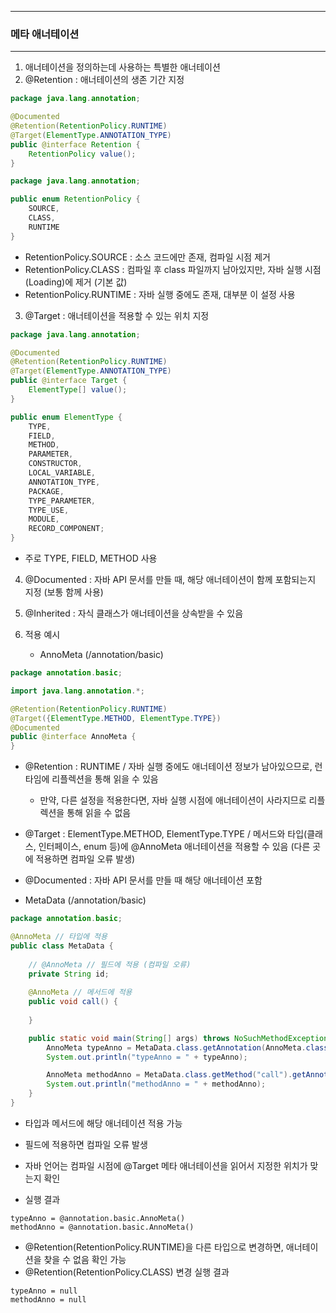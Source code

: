 -----
### 메타 애너테이션
-----
1. 애너테이션을 정의하는데 사용하는 특별한 애너테이션
2. @Retention : 애너테이션의 생존 기간 지정
```java
package java.lang.annotation;

@Documented
@Retention(RetentionPolicy.RUNTIME)
@Target(ElementType.ANNOTATION_TYPE)
public @interface Retention {
    RetentionPolicy value();
}
```
```java
package java.lang.annotation;

public enum RetentionPolicy {
    SOURCE,
    CLASS,
    RUNTIME
}
```
   + RetentionPolicy.SOURCE : 소스 코드에만 존재, 컴파일 시점 제거
   + RetentionPolicy.CLASS : 컴파일 후 class 파일까지 남아있지만, 자바 실행 시점(Loading)에 제거 (기본 값)
   + RetentionPolicy.RUNTIME : 자바 실행 중에도 존재, 대부분 이 설정 사용

3. @Target : 애너테이션을 적용할 수 있는 위치 지정
```java
package java.lang.annotation;

@Documented
@Retention(RetentionPolicy.RUNTIME)
@Target(ElementType.ANNOTATION_TYPE)
public @interface Target {
    ElementType[] value();
}
```
```java
public enum ElementType {
    TYPE,
    FIELD,
    METHOD,
    PARAMETER,
    CONSTRUCTOR,
    LOCAL_VARIABLE,
    ANNOTATION_TYPE,
    PACKAGE,
    TYPE_PARAMETER,
    TYPE_USE,
    MODULE,
    RECORD_COMPONENT;
}
```
  - 주로 TYPE, FIELD, METHOD 사용

4. @Documented : 자바 API 문서를 만들 때, 해당 애너테이션이 함께 포함되는지 지정 (보통 함께 사용)

5. @Inherited : 자식 클래스가 애너테이션을 상속받을 수 있음

6. 적용 예시
   - AnnoMeta (/annotation/basic)
```java
package annotation.basic;

import java.lang.annotation.*;

@Retention(RetentionPolicy.RUNTIME)
@Target({ElementType.METHOD, ElementType.TYPE})
@Documented
public @interface AnnoMeta {
}
```
  - @Retention : RUNTIME / 자바 실행 중에도 애너테이션 정보가 남아있으므로, 런타임에 리플렉션을 통해 읽을 수 있음
    + 만약, 다른 설정을 적용한다면, 자바 실행 시점에 애너테이션이 사라지므로 리플렉션을 통해 읽을 수 없음

  - @Target : ElementType.METHOD, ElementType.TYPE / 메서드와 타입(클래스, 인터페이스, enum 등)에 @AnnoMeta 애너테이션을 적용할 수 있음 (다른 곳에 적용하면 컴파일 오류 발생)
  - @Documented : 자바 API 문서를 만들 때 해당 애너테이션 포함

  - MetaData (/annotation/basic)
```java
package annotation.basic;

@AnnoMeta // 타입에 적용
public class MetaData {
    
    // @AnnoMeta // 필드에 적용 (컴파일 오류)
    private String id;
    
    @AnnoMeta // 메서드에 적용
    public void call() {
        
    }

    public static void main(String[] args) throws NoSuchMethodException {
        AnnoMeta typeAnno = MetaData.class.getAnnotation(AnnoMeta.class);
        System.out.println("typeAnno = " + typeAnno);

        AnnoMeta methodAnno = MetaData.class.getMethod("call").getAnnotation(AnnoMeta.class);
        System.out.println("methodAnno = " + methodAnno);
    }
}
```
  - 타입과 메서드에 해당 애너테이션 적용 가능
  - 필드에 적용하면 컴파일 오류 발생
  - 자바 언어는 컴파일 시점에 @Target 메타 애너테이션을 읽어서 지정한 위치가 맞는지 확인

  - 실행 결과
```
typeAnno = @annotation.basic.AnnoMeta()
methodAnno = @annotation.basic.AnnoMeta()
```

  - @Retention(RetentionPolicy.RUNTIME)을 다른 타입으로 변경하면, 애너테이션을 찾을 수 없음 확인 가능
  - @Retention(RetentionPolicy.CLASS) 변경 실행 결과
```
typeAnno = null
methodAnno = null
```
